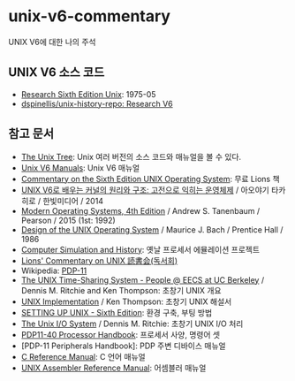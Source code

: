 # unix-v6-commentary

 UNIX V6에 대한 나의 주석

## UNIX V6 소스 코드

- [Research Sixth Edition Unix](https://minnie.tuhs.org/cgi-bin/utree.pl?file=V6): 1975-05
- [dspinellis/unix-history-repo: Research V6](https://github.com/dspinellis/unix-history-repo/tree/Research-V6)

## 참고 문서

- [The Unix Tree](https://minnie.tuhs.org/cgi-bin/utree.pl): Unix 여러 버전의 소스 코드와 매뉴얼을 볼 수 있다.
- [Unix V6 Manuals](http://man.cat-v.org/unix-6th/): Unix V6 매뉴얼
- [Commentary on the Sixth Edition UNIX Operating System](http://www.lemis.com/grog/Documentation/Lions/): 무료 Lions 책
- [UNIX V6로 배우는 커널의 원리와 구조: 고전으로 익히는 운영체제](http://www.hanbit.co.kr/store/books/look.php?p_code=B4221483331) / 아오야기 타카히로 / 한빛미디어 / 2014
- [Modern Operating Systems, 4th Edition](https://www.pearson.com/us/higher-education/program/Tanenbaum-Modern-Operating-Systems-4th-Edition/PGM80736.html) / Andrew S. Tanenbaum / Pearson / 2015 (1st: 1992)
- [Design of the UNIX Operating System](https://www.pearson.com/us/higher-education/program/Bach-Design-of-the-UNIX-Operating-System/PGM81513.html) / Maurice J. Bach / Prentice Hall / 1986
- [Computer Simulation and History](http://simh.trailing-edge.com): 옛날 프로세서 에뮬레이션 프로젝트
- [Lions' Commentary on UNIX 読書会(독서회)](https://sites.google.com/site/lionscommentaryonunixreading/home)
- Wikipedia: [PDP-11](https://en.wikipedia.org/wiki/PDP-11)
- [The UNIX Time-Sharing System - People @ EECS at UC Berkeley](https://people.eecs.berkeley.edu/~brewer/cs262/unix.pdf) / Dennis M. Ritchie and Ken Thompson: 초창기 UNIX 개요
- [UNIX Implementation](https://users.soe.ucsc.edu/~sbrandt/221/Papers/History/thompson-bstj78.pdf) / Ken Thompson: 초창기 UNIX 해설서
- [SETTING UP UNIX - Sixth Edition](https://minnie.tuhs.org/PUPS/Setup/v6_setup.html): 환경 구축, 부팅 방법
- [The Unix I/O System](http://www.tom-yam.or.jp/2238/ref/iosys.pdf) / Dennis M. Ritchie: 초창기 UNIX I/O 처리
- [PDP11-40 Processor Handbook](https://pdos.csail.mit.edu/6.828/2005/readings/pdp11-40.pdf): 프로세서 사양, 명령어 셋
- [PDP-11 Peripherals Handbook]: PDP 주변 디바이스 매뉴얼
- [C Reference Manual](https://www.bell-labs.com/usr/dmr/www/cman.pdf): C 언어 매뉴얼
- [UNIX Assembler Reference Manual](http://www.tom-yam.or.jp/2238/ref/as.pdf): 어셈블러 매뉴얼
